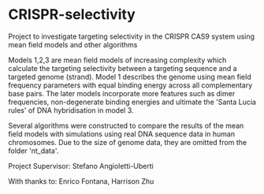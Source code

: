 # CRISPR-selectivity
Project to investigate targeting selectivity in the CRISPR CAS9 system using mean field models and other algorithms


Models 1,2,3 are mean field models of increasing complexity which calculate the targeting selectivity between a targeting sequence and a targeted genome (strand). Model 1 describes the genome using mean field frequency parameters with equal binding energy across all complementary base pairs. The later models incorporate more features such as dimer frequencies, non-degenerate binding energies and ultimate the 'Santa Lucia rules' of DNA hybridisation in model 3.

Several algorithms were constructed to compare the results of the mean field models with simulations using real DNA sequence data in human chromosomes. Due to the size of genome data, they are omitted from the folder 'nt_data'.

Project Supervisor: Stefano Angioletti-Uberti

With thanks to: Enrico Fontana, Harrison Zhu

